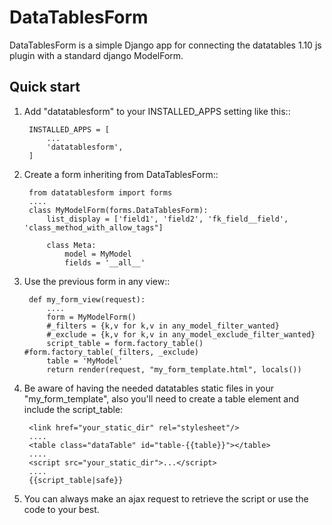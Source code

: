 DataTablesForm
=====

DataTablesForm is a simple Django app for connecting the datatables 1.10 js plugin with a standard django ModelForm.

Quick start
-----------

1. Add "datatablesform" to your INSTALLED_APPS setting like this::

        INSTALLED_APPS = [
            ...
            'datatablesform',
        ]

2. Create a form inheriting from DataTablesForm::

        from datatablesform import forms 
        ....
        class MyModelForm(forms.DataTablesForm):
            list_display = ['field1', 'field2', 'fk_field__field', 'class_method_with_allow_tags"]
    	
            class Meta:
                model = MyModel
                fields = '__all__'

3. Use the previous form in any view::
    
        def my_form_view(request):
            ....
            form = MyModelForm()
            #_filters = {k,v for k,v in any_model_filter_wanted}
            #_exclude = {k,v for k,v in any_model_exclude_filter_wanted}
            script_table = form.factory_table() #form.factory_table(_filters, _exclude)
            table = 'MyModel'
            return render(request, "my_form_template.html", locals())


4. Be aware of having the needed datatables static files in your "my_form_template",
   also you'll need to create a table element and include the script_table:
    
        <link href="your_static_dir" rel="stylesheet"/>
        ....
        <table class="dataTable" id="table-{{table}}"></table>
        ....
        <script src="your_static_dir">...</script>
        ....
        {{script_table|safe}}

5. You can always make an ajax request to retrieve the script or use the code to your best.

